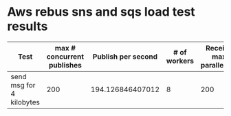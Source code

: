 ﻿# Aws rebus sns and sqs load test results

Test | max # concurrent publishes | Publish per second | # of workers | Receive max parallelism | Receive per second
-- | -- | -- | -- | -- | --
send msg for 4 kilobytes | 200 | 194.126846407012 | 8 | 200 | 106.049948250239
